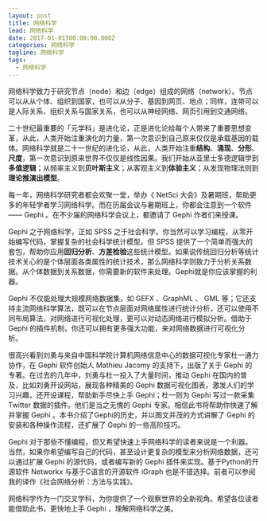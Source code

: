 ```yaml
---
layout: post
title: 网络科学
lead: 网络科学
date: 2017-01-01T00:00:00.000Z
categories: 网络科学
tagline: 网络科学
tags:
  - 网络科学
---
```


网络科学致力于研究节点（node）和边（edge）组成的网络（network）。节点可以从从个体、组织到国家，也可以从分子、基因到网页、地点；同样，连带可以是人际关系、组织关系与国家关系，也可以从神经网络、网页引用到交通网络。

二十世纪最重要的「元学科」是进化论，正是进化论给每个人带来了重要思想变革，从此，人类开始注重演化的力量，第一次意识到自己原来仅仅是承载基因的载体。网络科学就是二十一世纪的进化论，从此，人类开始注重**结构**、**涌现**、**分形**、**尺度**，第一次意识到原来世界不仅仅是线性因果。我们开始从亚里士多德逻辑学到**多值逻辑**；从频率主义到**贝叶斯主义**；从客观主义到**体验主义**；从发现物理法则到**理论推演出模型**。

每一年，网络科学研究者都会欢聚一堂，举办《 NetSci 大会》及暑期班，帮助更多的年轻学者学习网络科学。而在历届会议与暑期班上，你都会注意到一个软件 —— Gephi 。在不少届的网络科学会议上，都邀请了 Gephi 作者们来授课。

Gephi 之于网络科学，正如 SPSS 之于社会科学。你当然可以学习编程，从零开始编写代码，掌握复杂的社会科学统计模型。但 SPSS 提供了一个简单而强大的套包，帮助你应用**回归分析**、**方差检验**这些统计模型。如果说传统回归分析等统计技术关心的是个体层面各类属性的统计技术，那么网络科学则致力于分析关系数据。从个体数据到关系数据，你需要新的软件来处理。Gephi就是你应该掌握的利器。

Gephi 不仅能处理大规模网络数据集，如 GEFX 、GraphML 、 GML 等；它还支持主流网络科学算法，既可以在节点层面对网络属性进行统计分析，还可以使用不同布局算法，对网络进行可视化处理，更可以对动态网络进行模拟分析。借助于 Gephi 的插件机制，你还可以拥有更多强大功能，来对网络数据进行可视化分析。

很高兴看到刘勇与来自中国科学院计算机网络信息中心的数据可视化专家杜一通力协作，在 Gephi 软件创始人 Mathieu Jacomy 的支持下，出版了关于 Gephi 的专著。在过去的几年中，刘勇与杜一投入了大量时间，推动 Gephi 在国内的普及，比如刘勇开设网站，展现各种精美的 Gephi 数据可视化图表，激发人们的学习兴趣，还开设课程，帮助新手尽快上手 Gephi；杜一则为 Gephi 写过一款采集 Twitter 数据的插件。他们是当之无愧的 Gephi 专家。相信此书将帮助你快速了解并掌握 Gephi 。本书介绍了Gephi的历史，并以图文并茂的方式讲解了 Gephi 的安装和各种操作流程，还扩展了 Gephi 的一些高阶技巧。

Gephi 对于那些不懂编程，但又希望快速上手网络科学的读者来说是一个利器。当然，如果你希望编写自己的代码，甚至设计更复杂的模型来分析网络数据，还可以通过扩展 Gephi 的源代码，或者编写新的 Gephi 插件来实现。基于Python的开源软件 Networkx 与基于C语言的开源软件 iGraph 也是不错选择。前者可以参阅我的译作《社会网络分析：方法与实践》。

网络科学作为一门交叉学科，为你提供了一个观察世界的全新视角。希望各位读者能借助此书，更快地上手 Gephi ，理解网络科学之美。